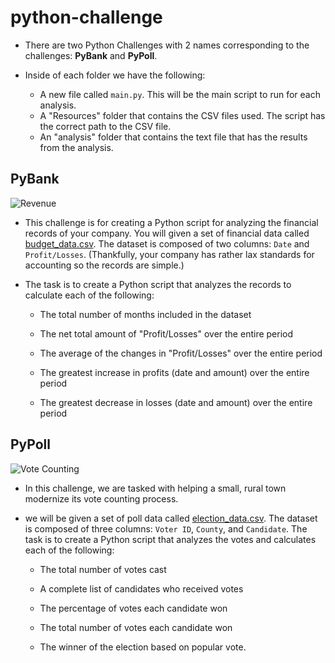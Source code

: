 # python-challenge
* There are two Python Challenges with 2 names corresponding to the challenges: **PyBank** and  **PyPoll**.

* Inside of each folder we have the following:

  * A new file called `main.py`. This will be the main script to run for each analysis.
  * A "Resources" folder that contains the CSV files used. The script has the correct path to the CSV file.
  * An "analysis" folder that contains the text file that has the results from the analysis.

## PyBank

![Revenue](Images/revenue-per-lead.png)

* This challenge is for creating a Python script for analyzing the financial records of your company. You will given a set of financial data called [budget_data.csv](PyBank/Resources/budget_data.csv). The dataset is composed of two columns: `Date` and `Profit/Losses`. (Thankfully, your company has rather lax standards for accounting so the records are simple.)

* The task is to create a Python script that analyzes the records to calculate each of the following:

  * The total number of months included in the dataset

  * The net total amount of "Profit/Losses" over the entire period

  * The average of the changes in "Profit/Losses" over the entire period

  * The greatest increase in profits (date and amount) over the entire period

  * The greatest decrease in losses (date and amount) over the entire period

## PyPoll

![Vote Counting](Images/Vote_counting.png)

* In this challenge, we are tasked with helping a small, rural town modernize its vote counting process.

* we will be given a set of poll data called [election_data.csv](PyPoll/Resources/election_data.csv). The dataset is composed of three columns: `Voter ID`, `County`, and `Candidate`. The task is to create a Python script that analyzes the votes and calculates each of the following:

  * The total number of votes cast

  * A complete list of candidates who received votes

  * The percentage of votes each candidate won

  * The total number of votes each candidate won

  * The winner of the election based on popular vote.


